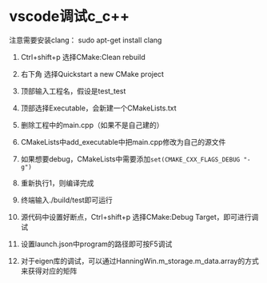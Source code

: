 # vscode调试c_c++

注意需要安装clang： sudo apt-get install clang 

1.  Ctrl+shift+p 选择CMake:Clean rebuild 

2. 右下角 选择Quickstart a new CMake project 

3. 顶部输入工程名，假设是test_test 
4. 顶部选择Executable，会新建一个CMakeLists.txt 
5. 删除工程中的main.cpp（如果不是自己建的） 
6. CMakeLists中add_executable中把main.cpp修改为自己的源文件 
7. 如果想要debug，CMakeLists中需要添加`set(CMAKE_CXX_FLAGS_DEBUG "-g") `
8. 重新执行1，则编译完成 
9. 终端输入./build/test即可运行 
10. 源代码中设置好断点，Ctrl+shift+p 选择CMake:Debug Target，即可进行调试 
11. 设置launch.json中program的路径即可按F5调试

12. 对于eigen库的调试，可以通过HanningWin.m_storage.m_data.array的方式来获得对应的矩阵